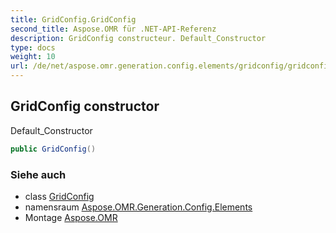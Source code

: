 ```yaml
---
title: GridConfig.GridConfig
second_title: Aspose.OMR für .NET-API-Referenz
description: GridConfig constructeur. Default_Constructor
type: docs
weight: 10
url: /de/net/aspose.omr.generation.config.elements/gridconfig/gridconfig/
---
```

## GridConfig constructor

Default_Constructor

```csharp
public GridConfig()
```

### Siehe auch

* class [GridConfig](../)
* namensraum [Aspose.OMR.Generation.Config.Elements](../../gridconfig/)
* Montage [Aspose.OMR](../../../)



